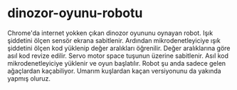 # dinozor-oyunu-robotu
Chrome'da internet yokken çıkan dinozor oyununu oynayan robot.
Işık şiddetini ölçen sensör ekrana sabitlenir. Ardından mikrodenetleyiciye ışık şiddetini ölçen kod yüklenip değer aralıkları öğrenilir.
Değer aralıklarına göre asıl kod revize edilir.
Servo motor space tuşunun üzerine sabitlenir.
Asıl kod mikrodenetleyiciye yüklenir ve oyun başlatılır.
Robot şu anda sadece gelen ağaçlardan kaçabiliyor. Umarım kuşlardan kaçan versiyonunu da yakında yapmış oluruz.
